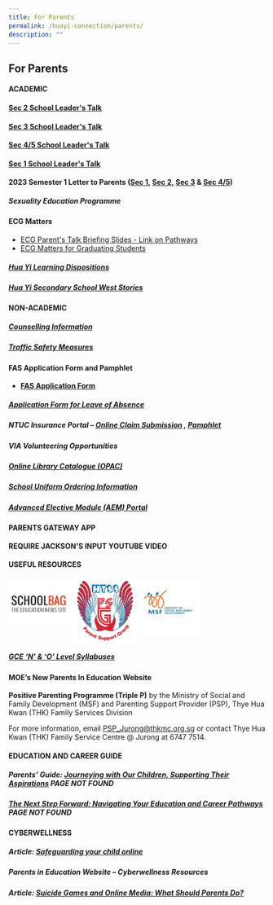 ```yaml
---
title: For Parents
permalink: /huayi-connection/parents/
description: ""
---
```

## For Parents

#### ACADEMIC

#### **[Sec 2 School Leader's Talk](https://huayisec.moe.edu.sg/qql/slot/u175/School%20Info/For%20Students/Academic/2023/Sch%20Website_2023%20Sec%202%20SL%20Talk.pdf)**  

  

#### **[Sec 3 School Leader's Talk](https://huayisec.moe.edu.sg/qql/slot/u175/School%20Info/For%20Parents/Academic/2023/Sec%203%20School%20Leader%20Talk_%2010%20Feb%2023_School%20Website.pdf)**  

  

#### **[Sec 4/5 School Leader's Talk](https://huayisec.moe.edu.sg/qql/slot/u175/School%20Info/For%20Parents/Academic/2023/2023%20Sec%204_5%20SL%20Talk%20for%20Parents%20school%20website%20.pdf)**  

  

#### **[Sec 1 School Leader's Talk](https://huayisec.moe.edu.sg/qql/slot/u175/School%20Info/For%20Parents/Academic/2023/2023%20SL%20Talk%20for%20Parents%20Sec%201%20-%20Compiled%201.pdf)**  

  

#### **2023 Semester 1 Letter to Parents ([Sec 1](https://huayisec.moe.edu.sg/qql/slot/u175/Latest%20News/2023/Semester%20Letter/HYSS%202023%20Semester%201%20Letter_Sec%201.pdf),&nbsp;[Sec 2](https://huayisec.moe.edu.sg/qql/slot/u175/Latest%20News/2023/Semester%20Letter/HYSS%202023%20Semester%201%20Letter_Sec%202.pdf),&nbsp;[Sec 3](https://huayisec.moe.edu.sg/qql/slot/u175/Latest%20News/2023/Semester%20Letter/HYSS%202023%20Semester%201%20Letter_Sec%203.pdf)&nbsp;&amp;&nbsp;[Sec 4/5](https://huayisec.moe.edu.sg/qql/slot/u175/Latest%20News/2023/Semester%20Letter/HYSS%202023%20Semester%201%20Letter_Sec45.pdf))**

##### Sexuality Education Programme

#### ECG Matters

* [ECG Parent's Talk Briefing Slides - Link on Pathways](/files/HYSS%20ECG%20Parents%20Talk%20_Links%20on%20Pathways.pdf)
* [ECG Matters for Graduating Students](https://drive.google.com/drive/folders/1_-ni4eu9dpAkfk3whR42gSzfptDi25Tg)

##### [Hua Yi Learning Dispositions](/files/HYSS%20Learning%20Dispositions%202020%20(for%20school%20website%202020)%20(with%20translations).pdf)

##### [Hua Yi Secondary School West Stories](/files/WESTORIES%202020-pages-35-36.pdf)

#### NON-ACADEMIC

##### [Counselling Information](/files/Student%20handbook%202022_Counselling%20info%20June12.pdf)

##### [Traffic Safety Measures](https://staging.d24qp50d0iaegk.amplifyapp.com/latest-updates/tsm/)

#### FAS Application Form and Pamphlet

*   **[FAS Application Form](https://go.gov.sg/moe-efas)**

##### **[Application Form for Leave of Absence](https://form.gov.sg/60c010245259b6001101815d)**

##### NTUC Insurance Portal&nbsp;–&nbsp;**[Online Claim Submission](https://studentgpa.incomegroupins.com.sg/#/)** , [Pamphlet](/files/Product%20Fact%20Sheet%20Year%202022%20Sep%202022.pdf)

##### VIA Volunteering Opportunities

##### **[Online Library Catalogue (OPAC)](https://schoolibrary.moe.edu.sg/huayisec)**

##### [School Uniform Ordering Information](/files/SchoolUniformOrderInfo.pdf)

##### **[Advanced Elective Module (AEM) Portal](https://aem.moe.gov.sg/)**

#### PARENTS GATEWAY APP

**REQUIRE JACKSON'S INPUT YOUTUBE VIDEO**

#### USEFUL RESOURCES

<p><a href="https://www.schoolbag.edu.sg/">
<img style="width:25%" align="left" src="/images/photo1669827722.jpeg">
</a></p>

<p><a href="/the-hua-yi-community/psg/">
<img style="width:25%" align="left" src="/images/HYSS PSG Logo.jpg">
</a></p>

<p><a href="https://www.msf.gov.sg/Pages/default.aspx">
<img style="width:25%" align="left" src="/images/photo1669827763.jpeg">
</a></p><br clear="left">

##### **[GCE ‘N’ &amp; ‘O’ Level Syllabuses](https://www.seab.gov.sg/)**

#### MOE’s New Parents In Education Website

**Positive Parenting Programme (Triple P)**&nbsp;by the Ministry of Social and Family Development (MSF) and Parenting Support Provider (PSP), Thye Hua Kwan (THK) Family Services Division

For more information, email&nbsp;[PSP\_Jurong@thkmc.org.sg](mailto:PSP_Jurong@thkmc.org.sg)&nbsp;or contact Thye Hua Kwan (THK) Family Service Centre @ Jurong at 6747 7514.

#### EDUCATION AND CAREER GUIDE

##### Parents’ Guide:&nbsp;**[Journeying with Our Children, Supporting Their Aspirations](https://www.moe.gov.sg/microsites/ecg-parent-guide/index.html)** PAGE NOT FOUND

##### **[The Next Step Forward: Navigating Your Education and Career Pathways](https://www.moe.gov.sg/microsites/next-step-forward/index.html)** PAGE NOT FOUND

#### CYBERWELLNESS

##### Article:&nbsp;**[Safeguarding your child online](https://www.schoolbag.edu.sg/story/safeguarding-your-child-online)**

##### Parents in Education Website –&nbsp;**Cyberwellness Resources**

##### Article:&nbsp;**[Suicide Games and Online Media: What Should Parents Do?](https://www.schoolbag.edu.sg/story/suicide-games-and-online-media-what-should-parents-do?utm_source=tr.im&amp;utm_medium=no_referer&amp;utm_campaign=tr.im%2F1yNMt&amp;utm_content=direct_input)**